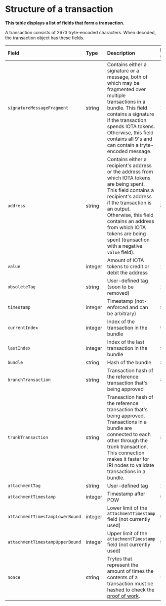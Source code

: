 # Structure of a transaction

**This table displays a list of fields that form a transaction.** 

A transaction consists of 2673 tryte-encoded characters. When decoded, the transaction object has these fields.

| Field                         | Type   | Description                                                                                                                                                                                                                   | Length (trytes) |
| :----------------------------- | :------ | :----------------------------------------------------------------------------------------------------------------------------------------------------------------------------------------------------------------------------- | :------ |
| `signatureMessageFragment`      | string | Contains either a signature or a message, both of which may be fragmented over multiple transactions in a bundle. This field contains a signature if the transaction spends IOTA tokens. Otherwise, this field contains all 9's and can contain a tryte-encoded message. | 2187   |
| `address`                       | string | Contains either a recipient's address or the address from which IOTA tokens are being spent. This field contains a recipient's address if the transaction is an output. Otherwise, this field contains an address from which IOTA tokens are being spent (transaction with a negative `value` field).   | 81     |
| `value`                    | integer    | Amount of IOTA tokens to credit or debit the address                                                                                                                                                                                            | 27     |
| `obsoleteTag`                   | string | User-defined tag (soon to be removed)                                                                                                                                                                                               | 27     |
| `timestamp`                     | integer    | Timestamp (not-enforced and can be arbitrary)                                                                                                                                                                                    | 9      |
| `currentIndex`                  | integer  | Index of the transaction in the bundle                                                                                                                                                                                                   | 9      |
| `lastIndex`                     | integer    | Index of the last transaction in the bundle                                                                                                                                                                                           | 9      |
| `bundle`                        | string | Hash of the bundle                                 | 81     |
| `branchTransaction`             | string | Transaction hash of the reference transaction that's being approved                                                                                                                                                                                                    | 81     |
| `trunkTransaction`              | string |  Transaction hash of the reference transaction that's being approved. Transactions in a bundle are connected to each other through the trunk transaction. This connection makes it faster for IRI nodes to validate transactions in a bundle.                                                                                                                                                                                 | 81     |
| `attachmentTag`                | string | User-defined tag                                                                                                                                                                                                              | 27     |
| `attachmentTimestamp`          | integer   | Timestamp after POW                                                                                                                                                                                                           | 9      |
| `attachmentTimestampLowerBound` | integer   | Lower limit of the `attachmentTimestamp` field (not currently used)                                                                                                                                                                                                      | 9      |
| `attachmentTimestampUpperBound` | integer   | Upper limit of the `attachmentTimestamp` field (not currently used)                                                                                                                                                                                                         | 9      |
| `nonce`                         | string | Trytes that represent the amount of times the contents of a transaction must be hashed to check the [proof of work](root://the-tangle/0.1/concepts/proof-of-work.md).                                      | 27     |